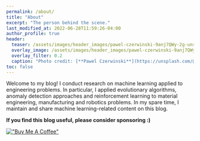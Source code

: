 ```yaml
---
permalink: /about/
title: "About"
excerpt: "The person behind the scene."
last_modified_at: 2022-06-28T11:59:26-04:00
author_profile: true
header:
  teaser: /assets/images/header_images/pawel-czerwinski-9anj7QWy-2g-unsplash.jpg
  overlay_image: /assets/images/header_images/pawel-czerwinski-9anj7QWy-2g-unsplash.jpg
  overlay_filter: 0.2
  caption: "Photo credit: [**Pawel Czerwinski**](https://unsplash.com/@pawel_czerwinski?utm_source=unsplash&utm_medium=referral&utm_content=creditCopyText)"
toc: false
---
```



Welcome to my blog! I conduct research on machine learning applied to engineering problems. In particular, I applied evolutionary algorithms, anomaly detection approaches and reinforcement learning to material engineering, manufacturing and robotics problems. In my spare time, I maintain and share machine learning-related content on this blog.


**If you find this blog useful, please consider sponsoring :)** 

[!["Buy Me A Coffee"](https://user-images.githubusercontent.com/1376749/120938564-50c59780-c6e1-11eb-814f-22a0399623c5.png)](https://www.buymeacoffee.com/datasparked)